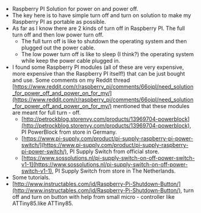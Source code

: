 * Raspberry PI Solution for power on and power off.
* The key here is to have simple turn off and turn on solution to make my Raspberry PI as portable as possible.
* As far as I know there are 2 kinds of turn off in Raspberry PI. The full turn off and then low power turn off.
    * The full turn off is like to shutdown the operating system and then plugged out the power cable.
    * The low power turn off is like to sleep (I think?) the operating system while keep the power cable plugged in.
* I found some Raspberry PI modules (all of these are very expensive, more expensive than the Raspberry PI itself!) that can be just bought and use. Some comments on my Reddit thread [https://www.reddit.com/r/raspberry_pi/comments/66ojpl/need_solution_for_power_off_and_power_on_for_my/](https://www.reddit.com/r/raspberry_pi/comments/66ojpl/need_solution_for_power_off_and_power_on_for_my/) mentioned that these modules are meant for full turn - off.
    * [http://petrockblog.storenvy.com/products/13969704-powerblock](http://petrockblog.storenvy.com/products/13969704-powerblock), PI PowerBlock from store in Germany.
    * [https://www.pi-supply.com/product/pi-supply-raspberry-pi-power-switch/](https://www.pi-supply.com/product/pi-supply-raspberry-pi-power-switch/), PI Supply Switch from official store.
    * [https://www.sossolutions.nl/pi-supply-switch-on-off-power-switch-v1-1](https://www.sossolutions.nl/pi-supply-switch-on-off-power-switch-v1-1), PI Supply Switch from store in The Netherlands.
* Some tutorials.
* [http://www.instructables.com/id/Raspberry-Pi-Shutdown-Button/](http://www.instructables.com/id/Raspberry-Pi-Shutdown-Button/), turn off and turn on button with help from small micro - controller like ATTiny85.like ATTiny85.